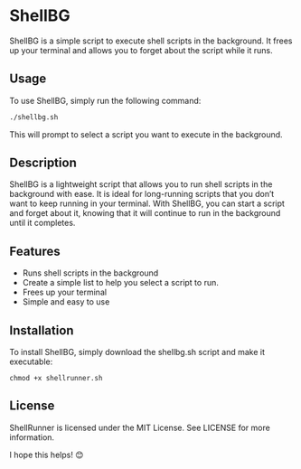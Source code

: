 # ShellBG

ShellBG is a simple script to execute shell scripts in the background. It frees up your terminal and allows you to forget about the script while it runs.

## Usage

To use ShellBG, simply run the following command:

```bash
./shellbg.sh
```
This will prompt to select a script you want to execute in the background.

## Description
ShellBG is a lightweight script that allows you to run shell scripts in the background with ease. It is ideal for long-running scripts that you don’t want to keep running in your terminal. With ShellBG, you can start a script and forget about it, knowing that it will continue to run in the background until it completes.

## Features
- Runs shell scripts in the background
- Create a simple list to help you select a script to run.
- Frees up your terminal
- Simple and easy to use

## Installation
To install ShellBG, simply download the shellbg.sh script and make it executable:

```
chmod +x shellrunner.sh
```

## License
ShellRunner is licensed under the MIT License. See LICENSE for more information.

I hope this helps! 😊
